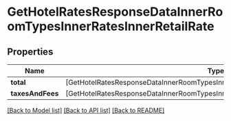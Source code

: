 # GetHotelRatesResponseDataInnerRoomTypesInnerRatesInnerRetailRate

## Properties
Name | Type | Description | Notes
------------ | ------------- | ------------- | -------------
**total** | [GetHotelRatesResponseDataInnerRoomTypesInnerRatesInnerRetailRateTotalInner] |  | [optional] 
**taxesAndFees** | [GetHotelRatesResponseDataInnerRoomTypesInnerRatesInnerRetailRateTaxesAndFeesInner] |  | [optional] 

[[Back to Model list]](../README.md#models) [[Back to API list]](../README.md#api-endpoints) [[Back to README]](../README.md)


